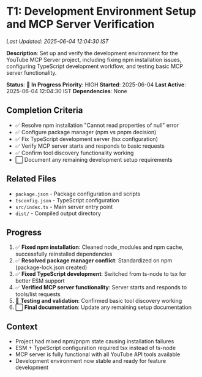 # T1: Development Environment Setup and MCP Server Verification
*Last Updated: 2025-06-04 12:04:30 IST*

**Description**: Set up and verify the development environment for the YouTube MCP Server project, including fixing npm installation issues, configuring TypeScript development workflow, and testing basic MCP server functionality.

**Status**: 🔄 **In Progress**
**Priority**: HIGH
**Started**: 2025-06-04
**Last Active**: 2025-06-04 12:04:30 IST
**Dependencies**: None

## Completion Criteria
- ✅ Resolve npm installation "Cannot read properties of null" error
- ✅ Configure package manager (npm vs pnpm decision)
- ✅ Fix TypeScript development server (tsx configuration)
- ✅ Verify MCP server starts and responds to basic requests
- ✅ Confirm tool discovery functionality working
- ⬜ Document any remaining development setup requirements

## Related Files
- `package.json` - Package configuration and scripts
- `tsconfig.json` - TypeScript configuration
- `src/index.ts` - Main server entry point
- `dist/` - Compiled output directory

## Progress
1. ✅ **Fixed npm installation**: Cleaned node_modules and npm cache, successfully reinstalled dependencies
2. ✅ **Resolved package manager conflict**: Standardized on npm (package-lock.json created)
3. ✅ **Fixed TypeScript development**: Switched from ts-node to tsx for better ESM support
4. ✅ **Verified MCP server functionality**: Server starts and responds to tools/list requests
5. 🔄 **Testing and validation**: Confirmed basic tool discovery working
6. ⬜ **Final documentation**: Update any remaining setup documentation

## Context
- Project had mixed npm/pnpm state causing installation failures
- ESM + TypeScript configuration required tsx instead of ts-node
- MCP server is fully functional with all YouTube API tools available
- Development environment now stable and ready for feature development

